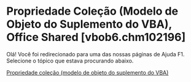 
# Propriedade Coleção (Modelo de Objeto do Suplemento do VBA), Office Shared [vbob6.chm102196]

Olá! Você foi redirecionado para uma das nossas páginas de Ajuda F1. Selecione o tópico que estava procurando abaixo.

[Propriedade coleção (modelo de objeto do suplemento do VBA)](http://msdn.microsoft.com/library/98a29080-a9e9-9235-64aa-4bcb8ee46034%28Office.15%29.aspx)
